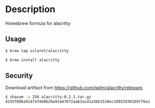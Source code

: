 # Description

Homebrew formula for alacritty


## Usage

``` bash
$ brew tap sclaret/alacritty

$ brew install alacritty
```


## Security

Download artifact from https://github.com/jwilm/alacritty/releases


```bash
$ shasum -a 256 alacritty-0.2.1.tar.gz
d335f09ba914faf8d8b2ba91a67672aab3acd1a3bb1528ec3d9339381697f6a1
```
